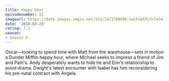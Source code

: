 ```yaml
---
title: Happy Hour
episodenumber: 21
imageurl: https://dato-images.imgix.net/151/1471788998-nwcFxb5TLVr7eS4js2fQPtuu0Fe.jpg?ixlib=rb-1.1.0&ch=DPR%2CWidth&auto=compress%2Cformat
date: '2010-03-25'
rating: 7.1
season:
- Season 6
---
```


Oscar—looking to spend time with Matt from the warehouse—sets in motion a Dunder Mifflin happy hour, where Michael seeks to impress a friend of Jim and Pam's. Andy desperately wants to hide he and Erin's relationship to avoid drama. Dwight's latest encounter with Isabel has him reconsidering his pre-natal contract with Angela.